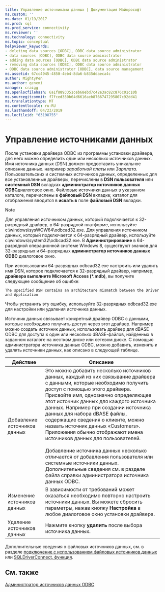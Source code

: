```yaml
---
title: Управление источниками данных | Документация Майкрософт
ms.custom: ''
ms.date: 01/19/2017
ms.prod: sql
ms.prod_service: connectivity
ms.reviewer: ''
ms.technology: connectivity
ms.topic: conceptual
helpviewer_keywords:
- deleting data sources [ODBC], ODBC data source administrator
- data sources [ODBC], ODBC data source administrator
- adding data sources [ODBC], ODBC data source administrator
- removing data sources [ODBC], ODBC data source administrator
- ODBC data source administrator [ODBC], data source management
ms.assetid: 67cc4945-4850-4eb4-8da6-b835ddaeca4c
author: MightyPen
ms.author: genemi
manager: craigg
ms.openlocfilehash: 6a1f8893351ceb68ebd7c42e3ac82c876c01c10b
ms.sourcegitcommit: f7fced330b64d6616aeb8766747295807c92dd41
ms.translationtype: MT
ms.contentlocale: ru-RU
ms.lasthandoff: 04/23/2019
ms.locfileid: "63198755"
---
```

# <a name="managing-data-sources"></a>Управление источниками данных
После установки драйвера ODBC из программы установки драйвера, для него можно определить один или несколько источников данных. Имя источника данных (DSN) должен предоставить уникальное описание данных. например *заработной платы* или *Зарплата*. Пользовательских и системных источников данных, определенных для все установленные драйверы, перечислены в **DSN пользователя** или **системный DSN** вкладках **администратор источников данных ODBC**диалоговое окно. Файловые источники данных в указанном каталоге, перечислены в **файловый DSN** вкладке; каталог для отображения вводится в **искать в** поле **файловый DSN** вкладки.  
  
> [!NOTE]  
>  Для управления источником данных, который подключается к 32-разрядный драйвер, в 64-разрядной платформе, используйте c:\windows\sysWOW64\odbcad32.exe. Для управления источником данных, который подключается к 64-разрядный драйвер, используйте c:\windows\system32\odbcad32.exe. В **Администрирование** в 64-разрядной операционной системе Windows 8, существуют значков для 32-разрядных и 64-разрядных **администратор источников данных ODBC** диалоговое окно.  
  
 При использовании 64-разрядных odbcad32.exe настроить или удалить имя DSN, которое подключается к 32-разрядный драйвер, например, **драйвера выполните Microsoft Access (\*.mdb)**, вы получите следующее сообщение об ошибке:  
  
```  
The specified DSN contains an architecture mismatch between the Driver and Application  
```  
  
 Чтобы устранить эту ошибку, используйте 32-разрядных odbcad32.exe для настройки или удаления источника данных.  
  
 Источник данных связывает конкретный драйвер ODBC с данными, которые необходимо получить доступ через этот драйвер. Например можно создать источник данных, использовать драйвер для dBASE ODBC для доступа к один или несколько dBASE-файлов, найденных в заданном каталоге на жестком диске или сетевом диске. С помощью администратора источника данных ODBC, можно добавить, изменять и удалять источники данных, как описано в следующей таблице.  
  
|Действие|Описание|  
|------------|-----------------|  
|Добавление источников данных|Это можно добавить несколько источников данных, каждый из них связывание драйвера с данными, которые необходимо получить доступ с помощью этого драйвера. Присвойте имя, однозначно определяющее этот источник данных для каждого источника данных. Например при создании источника данных для набора dBASE файлы, содержащие сведения о клиенте, можно назвать источник данных «Customers». Приложения обычно отображают имена источников данных для пользователей.<br /><br /> Добавление источника данных несколько отличается от добавления пользователя или системные источники данных. Дополнительные сведения см. в разделе файла справки администратора источника данных ODBC.|  
|Изменение источников данных|В зависимости от требований может оказаться необходимо повторно настроить источники данных. Вы можете сбросить параметры, нажав кнопку **Настройка** в любое диалоговое окно установки драйвера.|  
|Удаление источников данных|Нажмите кнопку **удалить** после выбора источника данных.|  
  
 Дополнительные сведения о файловых источников данных, см. в разделе [подключение с использованием файловых источников данных](../../odbc/reference/develop-app/connecting-using-file-data-sources.md) или [SQLDriverConnect, функция](../../odbc/reference/syntax/sqldriverconnect-function.md).  
  
## <a name="see-also"></a>См. также  
 [Администратор источников данных ODBC](../../odbc/admin/odbc-data-source-administrator.md)
